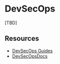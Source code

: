 # DevSecOps

[TBD]

## Resources

- [DevSecOps Guides](https://devsecopsguides.com/)
- [DevSecOpsDocs](https://devsecopsdocs.com/)
